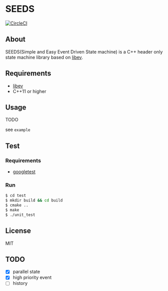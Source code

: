 # SEEDS

[![CircleCI](https://circleci.com/gh/maueki/seeds.svg?style=shield)](https://circleci.com/gh/maueki/seeds)

## About

SEEDS(Simple and Easy Event Driven State machine) is a C++ header only state machine library based on [libev](http://software.schmorp.de/pkg/libev.html).

## Requirements

* [libev](http://software.schmorp.de/pkg/libev.html)
* C++11 or higher

## Usage

TODO

see `example`

## Test

### Requirements

* [googletest](https://github.com/google/googletest)

### Run

```bash
$ cd test
$ mkdir build && cd build
$ cmake ..
$ make
$ ./unit_test
```

## License

MIT

## TODO

- [x] parallel state
- [x] high priority event
- [ ] history
